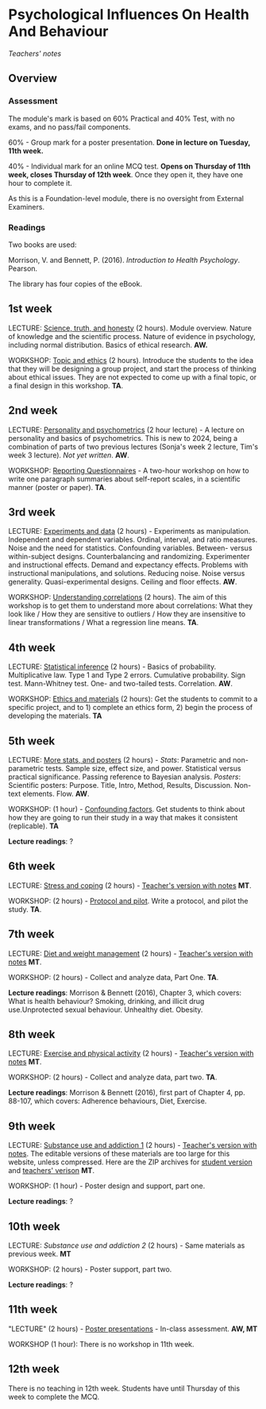 # Psychological Influences On Health And Behaviour

_Teachers' notes_

## Overview

### Assessment

The module's mark is based on 60% Practical and 40% Test, with no exams, and no pass/fail components.

60% - Group mark for a poster presentation. **Done in lecture on Tuesday, 11th week.**

40% - Individual mark for an online MCQ test. **Opens on Thursday of 11th week, closes Thursday of 12th week**. Once they open it, they have one hour to complete it.

As this is a Foundation-level module, there is no oversight from External Examiners.

### Readings

Two books are used:

Morrison, V. and Bennett, P. (2016). _Introduction to Health Psychology_. Pearson.

The library has four copies of the eBook.

## 1st week

LECTURE: [Science, truth, and honesty](science_truth_honesty.pptx) (2 hours). Module overview. Nature of knowledge and the scientific process. Nature of evidence in psychology, including normal distribution. Basics of ethical research. **AW.**

WORKSHOP: [Topic and ethics](topic_ethics.html) (2 hours). Introduce the students to the idea that they will be designing a group project, and start the process of thinking about ethical issues. They are not expected to come up with a final topic, or a final design in this workshop. **TA**.

## 2nd week

LECTURE: [Personality and psychometrics](dummy.pptx) (2 hour lecture) - A lecture on personality and basics of psychometrics. This is new to 2024, being a combination of parts of two previous lectures (Sonja's week 2 lecture, Tim's week 3 lecture). _Not yet written_. **AW**.

WORKSHOP: [Reporting Questionnaires](reporting_questionnaires.pptx) - A two-hour workshop on how to write one paragraph summaries about self-report scales, in a scientific manner (poster or paper). **TA**.

## 3rd week

LECTURE: [Experiments and data](experiments_data.pptx) (2 hours) - Experiments as manipulation. Independent and dependent variables. Ordinal, interval, and ratio measures. Noise and the need for statistics. Confounding variables. Between- versus within-subject designs. Counterbalancing and randomizing. Experimenter and instructional effects. Demand and expectancy effects. Problems with instructional manipulations, and solutions. Reducing noise. Noise versus generality. Quasi-experimental designs. Ceiling and floor effects. **AW**.

WORKSHOP: [Understanding correlations](understand_correlation.html) (2 hours). The aim of this workshop is to get them to understand more about correlations: What they look like / How they are sensitive to outliers / How they are insensitive to linear transformations / What a regression line means. **TA**.

## 4th week

LECTURE: [Statistical inference](statistical_inference.pptx) (2 hours) - Basics of probability. Multiplicative law. Type 1 and Type 2 errors. Cumulative probability. Sign test. Mann-Whitney test. One- and two-tailed tests. Correlation. **AW**. 

WORKSHOP: [Ethics and materials](ethics_materials.html) (2 hours): Get the students to commit to a specific project, and to 1) complete an ethics form, 2) begin the process of developing the materials. **TA**

## 5th week

LECTURE: [More stats, and posters](stats_posters.pptx) (2 hours) - _Stats_: Parametric and non-parametric tests. Sample size, effect size, and power. Statistical versus practical significance. Passing reference to Bayesian analysis. _Posters_: Scientific posters: Purpose. Title, Intro, Method, Results, Discussion. Non-text elements. Flow. **AW**. 

WORKSHOP: (1 hour) - [Confounding factors](confounding_factors.html). Get students to think about how they are going to run their study in a way that makes it consistent (replicable).  **TA**

**Lecture readings**: ?

## 6th week

LECTURE: [Stress and coping](stress_coping.pptx) (2 hours) - [Teacher's version with notes](stress_coping_notes.pptx) **MT**.

WORKSHOP: (2 hours) - [Protocol and pilot](protocol_pilot.html). Write a protocol, and pilot the study. **TA**.

## 7th week

LECTURE: [Diet and weight management](diet_weight.pptx) (2 hours) - [Teacher's version with notes](diet_weight_notes.pptx) **MT**.

WORKSHOP: (2 hours) - Collect and analyze data, Part One. **TA**.

**Lecture readings**: Morrison & Bennett (2016), Chapter 3, which covers: 
What is health behaviour? Smoking, drinking, and illicit drug use.Unprotected sexual behaviour. Unhealthy diet. Obesity.

## 8th week

LECTURE: [Exercise and physical activity](exercise.pptx) (2 hours) - [Teacher's version with notes](exercise_notes.pptx) **MT**.

WORKSHOP: (2 hours) - Collect and analyze data, part two. **TA**.

**Lecture readings**: Morrison & Bennett (2016), first part of Chapter 4, pp. 88-107, which covers: Adherence behaviours, Diet, Exercise.

## 9th week

LECTURE: [Substance use and addiction 1](substance_addiction.pdf) (2 hours) - [Teacher's version with notes](substance_addiction_notes.pptx). The editable versions of these materials are too large for this website, unless compressed. Here are the ZIP archives for [student version](substance_addiction.pptx.zip) and [teachers' verison](substance_addiction_notes.pptx.zip) **MT**. 

WORKSHOP: (1 hour) - Poster design and support, part one.

**Lecture readings**: ? 

## 10th week

LECTURE: _Substance use and addiction 2_ (2 hours) - Same materials as previous week. **MT**

WORKSHOP: (2 hours) - Poster support, part two.

**Lecture readings**: ? 

## 11th week

"LECTURE" (2 hours) - [Poster presentations]() - In-class assessment. **AW, MT**

WORKSHOP (1 hour): There is no workshop in 11th week.

## 12th week

There is no teaching in 12th week. Students have until Thursday of this week to complete the MCQ.